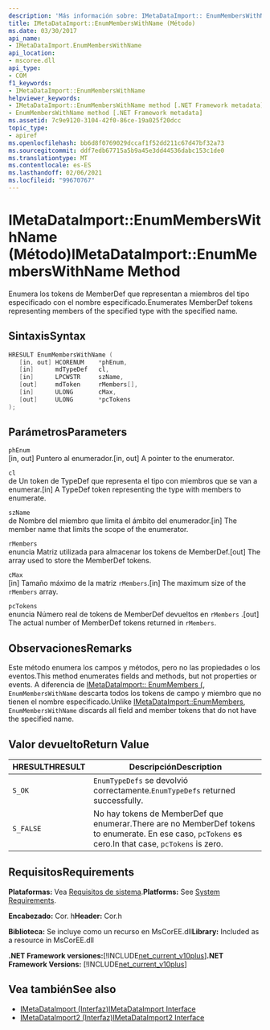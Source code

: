 ```yaml
---
description: 'Más información sobre: IMetaDataImport:: EnumMembersWithName ((método)'
title: IMetaDataImport::EnumMembersWithName (Método)
ms.date: 03/30/2017
api_name:
- IMetaDataImport.EnumMembersWithName
api_location:
- mscoree.dll
api_type:
- COM
f1_keywords:
- IMetaDataImport::EnumMembersWithName
helpviewer_keywords:
- IMetaDataImport::EnumMembersWithName method [.NET Framework metadata]
- EnumMembersWithName method [.NET Framework metadata]
ms.assetid: 7c9e9120-3104-42f0-86ce-19a025f20dcc
topic_type:
- apiref
ms.openlocfilehash: bb6d8f0769029dccaf1f52dd211c67d47bf32a73
ms.sourcegitcommit: ddf7edb67715a5b9a45e3dd44536dabc153c1de0
ms.translationtype: MT
ms.contentlocale: es-ES
ms.lasthandoff: 02/06/2021
ms.locfileid: "99670767"
---
```

# <a name="imetadataimportenummemberswithname-method"></a><span data-ttu-id="ba3f0-103">IMetaDataImport::EnumMembersWithName (Método)</span><span class="sxs-lookup"><span data-stu-id="ba3f0-103">IMetaDataImport::EnumMembersWithName Method</span></span>

<span data-ttu-id="ba3f0-104">Enumera los tokens de MemberDef que representan a miembros del tipo especificado con el nombre especificado.</span><span class="sxs-lookup"><span data-stu-id="ba3f0-104">Enumerates MemberDef tokens representing members of the specified type with the specified name.</span></span>  
  
## <a name="syntax"></a><span data-ttu-id="ba3f0-105">Sintaxis</span><span class="sxs-lookup"><span data-stu-id="ba3f0-105">Syntax</span></span>  
  
```cpp  
HRESULT EnumMembersWithName (  
   [in, out] HCORENUM    *phEnum,
   [in]      mdTypeDef   cl,
   [in]      LPCWSTR     szName,
   [out]     mdToken     rMembers[],
   [in]      ULONG       cMax,
   [out]     ULONG       *pcTokens  
);  
```  
  
## <a name="parameters"></a><span data-ttu-id="ba3f0-106">Parámetros</span><span class="sxs-lookup"><span data-stu-id="ba3f0-106">Parameters</span></span>  

 `phEnum`  
 <span data-ttu-id="ba3f0-107">[in, out] Puntero al enumerador.</span><span class="sxs-lookup"><span data-stu-id="ba3f0-107">[in, out] A pointer to the enumerator.</span></span>  
  
 `cl`  
 <span data-ttu-id="ba3f0-108">de Un token de TypeDef que representa el tipo con miembros que se van a enumerar.</span><span class="sxs-lookup"><span data-stu-id="ba3f0-108">[in] A TypeDef token representing the type with members to enumerate.</span></span>  
  
 `szName`  
 <span data-ttu-id="ba3f0-109">de Nombre del miembro que limita el ámbito del enumerador.</span><span class="sxs-lookup"><span data-stu-id="ba3f0-109">[in] The member name that limits the scope of the enumerator.</span></span>  
  
 `rMembers`  
 <span data-ttu-id="ba3f0-110">enuncia Matriz utilizada para almacenar los tokens de MemberDef.</span><span class="sxs-lookup"><span data-stu-id="ba3f0-110">[out] The array used to store the MemberDef tokens.</span></span>  
  
 `cMax`  
 <span data-ttu-id="ba3f0-111">[in] Tamaño máximo de la matriz `rMembers`.</span><span class="sxs-lookup"><span data-stu-id="ba3f0-111">[in] The maximum size of the `rMembers` array.</span></span>  
  
 `pcTokens`  
 <span data-ttu-id="ba3f0-112">enuncia Número real de tokens de MemberDef devueltos en `rMembers` .</span><span class="sxs-lookup"><span data-stu-id="ba3f0-112">[out] The actual number of MemberDef tokens returned in `rMembers`.</span></span>  
  
## <a name="remarks"></a><span data-ttu-id="ba3f0-113">Observaciones</span><span class="sxs-lookup"><span data-stu-id="ba3f0-113">Remarks</span></span>  

 <span data-ttu-id="ba3f0-114">Este método enumera los campos y métodos, pero no las propiedades o los eventos.</span><span class="sxs-lookup"><span data-stu-id="ba3f0-114">This method enumerates fields and methods, but not properties or events.</span></span> <span data-ttu-id="ba3f0-115">A diferencia de [IMetaDataImport:: EnumMembers (](imetadataimport-enummembers-method.md), `EnumMembersWithName` descarta todos los tokens de campo y miembro que no tienen el nombre especificado.</span><span class="sxs-lookup"><span data-stu-id="ba3f0-115">Unlike [IMetaDataImport::EnumMembers](imetadataimport-enummembers-method.md), `EnumMembersWithName` discards all field and member tokens that do not have the specified name.</span></span>  
  
## <a name="return-value"></a><span data-ttu-id="ba3f0-116">Valor devuelto</span><span class="sxs-lookup"><span data-stu-id="ba3f0-116">Return Value</span></span>  
  
|<span data-ttu-id="ba3f0-117">HRESULT</span><span class="sxs-lookup"><span data-stu-id="ba3f0-117">HRESULT</span></span>|<span data-ttu-id="ba3f0-118">Descripción</span><span class="sxs-lookup"><span data-stu-id="ba3f0-118">Description</span></span>|  
|-------------|-----------------|  
|`S_OK`|<span data-ttu-id="ba3f0-119">`EnumTypeDefs` se devolvió correctamente.</span><span class="sxs-lookup"><span data-stu-id="ba3f0-119">`EnumTypeDefs` returned successfully.</span></span>|  
|`S_FALSE`|<span data-ttu-id="ba3f0-120">No hay tokens de MemberDef que enumerar.</span><span class="sxs-lookup"><span data-stu-id="ba3f0-120">There are no MemberDef tokens to enumerate.</span></span> <span data-ttu-id="ba3f0-121">En ese caso, `pcTokens` es cero.</span><span class="sxs-lookup"><span data-stu-id="ba3f0-121">In that case, `pcTokens` is zero.</span></span>|  
  
## <a name="requirements"></a><span data-ttu-id="ba3f0-122">Requisitos</span><span class="sxs-lookup"><span data-stu-id="ba3f0-122">Requirements</span></span>  

 <span data-ttu-id="ba3f0-123">**Plataformas:** Vea [Requisitos de sistema](../../get-started/system-requirements.md).</span><span class="sxs-lookup"><span data-stu-id="ba3f0-123">**Platforms:** See [System Requirements](../../get-started/system-requirements.md).</span></span>  
  
 <span data-ttu-id="ba3f0-124">**Encabezado:** Cor. h</span><span class="sxs-lookup"><span data-stu-id="ba3f0-124">**Header:** Cor.h</span></span>  
  
 <span data-ttu-id="ba3f0-125">**Biblioteca:** Se incluye como un recurso en MsCorEE.dll</span><span class="sxs-lookup"><span data-stu-id="ba3f0-125">**Library:** Included as a resource in MsCorEE.dll</span></span>  
  
 <span data-ttu-id="ba3f0-126">**.NET Framework versiones:**[!INCLUDE[net_current_v10plus](../../../../includes/net-current-v10plus-md.md)]</span><span class="sxs-lookup"><span data-stu-id="ba3f0-126">**.NET Framework Versions:** [!INCLUDE[net_current_v10plus](../../../../includes/net-current-v10plus-md.md)]</span></span>  
  
## <a name="see-also"></a><span data-ttu-id="ba3f0-127">Vea también</span><span class="sxs-lookup"><span data-stu-id="ba3f0-127">See also</span></span>

- [<span data-ttu-id="ba3f0-128">IMetaDataImport (Interfaz)</span><span class="sxs-lookup"><span data-stu-id="ba3f0-128">IMetaDataImport Interface</span></span>](imetadataimport-interface.md)
- [<span data-ttu-id="ba3f0-129">IMetaDataImport2 (Interfaz)</span><span class="sxs-lookup"><span data-stu-id="ba3f0-129">IMetaDataImport2 Interface</span></span>](imetadataimport2-interface.md)
